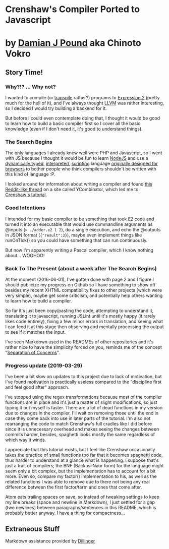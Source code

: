 # Crenshaw's Compiler Ported to Javascript
# by [Damian J Pound] aka Chinoto Vokro

## Story Time!
### Why?!? ... Why not?
I wanted to compile (or [transpile][Transpiler] rather?) programs to [Expression 2] (pretty much for the hell of it), and I've always thought [LLVM] was rather interesting, so I decided I would try building a backend for it.

But before I could even contemplate doing that, I thought it would be good to learn how to build a basic compiler first so I cover all the basic knowledge (even if I don't need it, it's good to understand things).

### The Search Begins
The only languages I already knew well were PHP and Javascript, so I went with JS because I thought it would be fun to learn [NodeJS] and use a [dynamically typed], [interpreted], [scripting] language [originally designed for browsers][Javascript History] to bother people who think compilers shouldn't be written with this kind of language :P.

I looked around for information about writing a compiler and found [this Reddit-like thread][YCombinator Thread] on a site called YCombinator, which led me to [Crenshaw's tutorial][Crenshaw Tutorial].

### Good Intentions
I intended for my basic compiler to be something that took E2 code and turned it into an executable that would use commandline arguments as @inputs (`> ./adder.e2 1 2`), do a single execution, and echo the @outputs in JSON format (`{"result":3}`), maybe even implement things like runOnTick() so you could have something that can run continuously.

But now I'm apparently writing a Pascal compiler, which I know nothing about... WOOHOO!

### Back To The Present (about a week after **The Search Begins**)
At the moment (2016-06-01), I've gotten done with page 2 and I figure I should publicize my progress on Github so I have something to show off besides my recent XHTML compatibility fixes to other projects (which were very simple), maybe get some criticism, and potentially help others wanting to learn how to build a compiler.

So far it's just been copy/pasting the code, attempting to understand it, translating it to javascript, running JSLint until it's mostly happy (it rarely likes code entirely), fixing a few minor errors in translation, and seeing what I can feed it at this stage then observing and mentally processing the output to see if it matches the input.

I've seen Markdown used in the READMEs of other repositories and it's rather nice to have the simplicity forced on you, reminds me of the concept "[Separation of Concerns](https://en.wikipedia.org/wiki/Separation_of_concerns)".

### Progress update (2019-03-29)
I've been a bit slow on updates to this project due to lack of motivation, but I've found motivation is practically useless compared to the "discipline first and feel good after" approach.

I've stopped using the regex transformations because most of the compiler functions are in place and it's just a matter of slight modifications, so just typing it out myself is faster. There are a lot of dead functions in my version due to changes in the compiler, I'll wait on removing those until the end in case they come back into use in later parts of the tutorial. I'm also not rearranging the code to match Crenshaw's full cradles like I did before since it is unnecessary overhead and makes seeing the changes between commits harder, besides, spaghetti looks mostly the same regardless of which way it winds.

I appreciate that this tutorial exists, but I feel like Crenshaw occasionally takes the practice of small functions too far that it becomes spaghetti code, thus harder to understand at a glance what is happening. I suppose that's just a trait of compilers; the BNF (Backus–Naur form) for the language might seem only a bit complex, but the implementation has to account for a bit more. Even so, compare my factor() implementation to his, as well as the related functions I was able to remove due to there not being any real difference between the first factor/term and ones that come after.

Atom eats trailing spaces on save, so instead of tweaking settings to keep my line breaks (space and newline in Markdown), I just settled for a gap (two newlines) between paragraphs/sentences in this README, which is probably better anyway. I have a thing for compactness...

## Extraneous Stuff
Markdown assistance provided by [Dillinger]

[Damian J Pound]: <http://members.thebestisp.com/~damian/>
[Transpiler]: <https://en.wikipedia.org/wiki/Source-to-source_compiler>
[Expression 2]: <http://wiki.wiremod.com/wiki/Expression_2>
[LLVM]: <http://llvm.org/>
[NodeJS]: <https://nodejs.org/en/>
[YCombinator Thread]: <https://news.ycombinator.com/item?id=2927784>
[Crenshaw Tutorial]: <http://compilers.iecc.com/crenshaw/>
[Dillinger]: <http://dillinger.io/>

[//]: # (Nonsense about using javascript instead of a typical compiler language.)
[dynamically typed]: <https://en.wikipedia.org/wiki/Programming_language#Static_versus_dynamic_typing>
[interpreted]: <https://en.wikipedia.org/wiki/Interpreted_language>
[scripting]: <https://en.wikipedia.org/wiki/Scripting_language>
[Javascript History]: <https://en.wikipedia.org/wiki/JavaScript#History>
